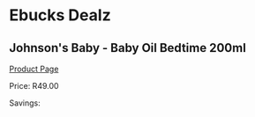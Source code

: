 
# Ebucks Dealz
## Johnson's Baby - Baby Oil Bedtime 200ml
[Product Page](https://www.ebucks.com/web/shop/productSelected.do?prodId=1169223727&catId=909917204)

Price: R49.00

Savings: 


	